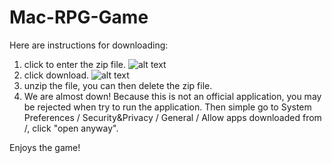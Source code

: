 # Mac-RPG-Game

Here are instructions for downloading:
1. click to enter the zip file.
  ![alt text](https://i.postimg.cc/x16017gc/Screen-Shot-2020-08-19-at-4-21-43-PM.png)
2. click download.
  ![alt text](https://i.postimg.cc/50Wxh2r6/Screen-Shot-2020-08-19-at-4-13-37-PM.png)
3. unzip the file, you can then delete the zip file. 
4. We are almost down! Because this is not an official application, you may be rejected when try to run the application. 
    Then simple go to System Preferences / Security&Privacy / General / Allow apps downloaded from /, 
    click "open anyway".
 
Enjoys the game!
